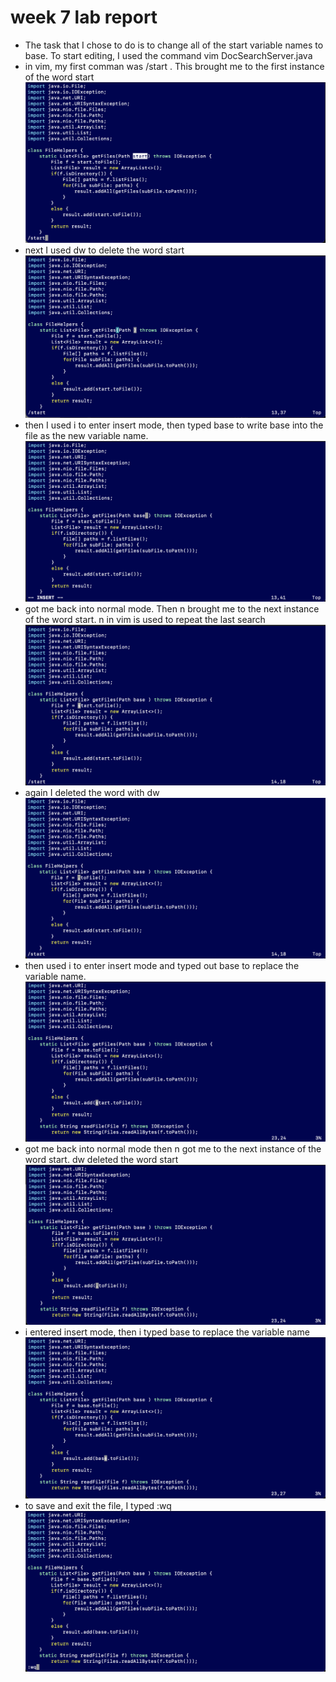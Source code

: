 # week 7 lab report

* The task that I chose to do is to change all of the start variable names to base. To start editing, I used the command vim DocSearchServer.java
* in vim, my first comman was /start <Enter>. This brought me to the first instance of the word start
![Image](l7sc1.png)
* next I used dw to delete the word start
![Image](l7sc2.png)
* then I used i to enter insert mode, then typed base to write base into the file as the new variable name.
![Image](l7sc3.png)
* <Escape> got me back into normal mode. Then n brought me to the next instance of the word start. n in vim is used to repeat the last search
![Image](l7sc4.png)
* again I deleted the word with dw
![Image](l7sc5.png)
* then used i to enter insert mode and typed out base to replace the variable name.
![Image](l7sc6.png)
* <Escape> got me back into normal mode then n got me to the next instance of the word start. dw deleted the word start
![Image](l7sc7.png)
* i entered insert mode, then i typed base to replace the variable name
![Image](l7sc8.png)
* to save and exit the file, I typed :wq <Enter>
![Image](l7sc9.png)
